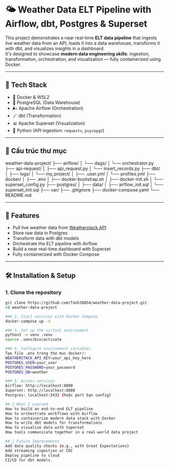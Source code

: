 # 🌤 Weather Data ELT Pipeline with Airflow, dbt, Postgres & Superset

This project demonstrates a near real-time **ELT data pipeline** that ingests live weather data from an API, loads it into a data warehouse, transforms it with dbt, and visualizes insights in a dashboard.  
It's designed to showcase **modern data engineering skills**: ingestion, transformation, orchestration, and visualization — fully containerized using Docker.

---

## 🧰 Tech Stack

- 🐳 Docker & WSL2  
- 🐘 PostgreSQL (Data Warehouse)  
- 🌬 Apache Airflow (Orchestration)  
- 🪄 dbt (Transformation)  
- 📊 Apache Superset (Visualization)  
- 🐍 Python (API ingestion: `requests`, `psycopg2`)

---

## 📂 Cấu trúc thư mục

weather-data-project/
├── airflow/
│ └── dags/
│ └── orchestrator.py
├── api-request/
│ ├── api_request.py
│ └── insert_records.py
├── dbt/
│ ├── logs/
│ └── my_project/
│ ├── .user.yml
│ └── profiles.yml
├── docker/
│ ├── .env
│ ├── docker-bootstrap.sh
│ ├── docker-init.sh
│ └── superset_config.py
├── postgres/
│ ├── data/
│ ├── airflow_init.sql
│ └── superset_init.sql
├── var/
├── .gitignore
├── docker-compose.yaml
└── README.md

---

## 🚀 Features

- Pull live weather data from [Weatherstack API](https://weatherstack.com/)
- Store raw data in Postgres
- Transform data with dbt models
- Orchestrate the ELT pipeline with Airflow
- Build a near real-time dashboard with Superset
- Fully containerized with Docker Compose

---

## 🛠 Installation & Setup

### 1. Clone the repository
```bash
git clone https://github.com/Tanh36054/weather-data-project.git
cd weather-data-project

### 2. Start services with Docker Compose
docker-compose up -d

### 3. Set up the virtual environment
python3 -m venv .venv
source .venv/bin/activate

### 4. Configure environment variables
Tạo file .env trong thư mục docker/:
WEATHERSTACK_API_KEY=your_api_key_here
POSTGRES_USER=your_user
POSTGRES_PASSWORD=your_password
POSTGRES_DB=weather

### 5. Access services
Airflow: http://localhost:8000
Superset: http://localhost:8088
Postgres: localhost:5432 (hoặc port bạn config)

## 🧠 What I Learned
How to build an end-to-end ELT pipeline
How to orchestrate workflows with Airflow
How to containerize modern data stack with Docker
How to write dbt models for transformations
How to visualize data with Superset
How tools communicate together in a real-world data project

## 📌 Future Improvements
Add data quality checks (e.g., with Great Expectations)
Add streaming ingestion or CDC
Deploy pipeline to cloud
CI/CD for dbt models


